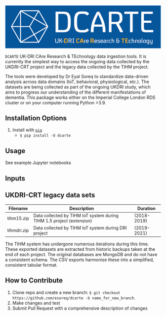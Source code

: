 ![DCARTE logo](../_build/html/_static/logo.png)

`DCARTE` UK-DRI CAre Research & TEchnology data ingestion tools. It is currently the simplest way to access the ongoing data collected by the UKDRI-CRT project and the legacy data collected by the TIHM project.

The tools were developed by Dr Eyal Soreq to standardize data-driven analysis across data domains (IoT, behavioral, physiological, etc.). The datasets are being collected as part of the ongoing UKDRI study, which aims to progress our understanding of the different manifestations of dementia. This package works either on the Imperial College London RDS cluster or on your computer running Python >3.9.

**Installation Options**
---

1. Install with [`pip`](https://pypi.org/project/dcarte/)
    + `$ pip install -U dcarte`

**Usage**
---

See example Jupyter notebooks

**Inputs**
---

**UKDRI-CRT legacy data sets**
---

Filename | Description | Duration
--- | --- | ---
tihm15.zip | Data collected by TIHM IoT system during TIHM 1.5 project (extension) | (2018-2019)
tihmdri.zip | Data collected by TIHM IoT system during DRI project | (2019-2021)

The TIHM system has undergone numerous iterations during this time. These exported datasets are extracted from historic backups taken at the end of each project. The original databases are MongoDB and do not have a consistent schema. The CSV exports harmonise these into a simplified, consistent tabular format.

**How to Contribute**
---

1. Clone repo and create a new branch: `$ git checkout https://github.com/esoreq/dcarte -b name_for_new_branch`.
2. Make changes and test
3. Submit Pull Request with a comprehensive description of changes
